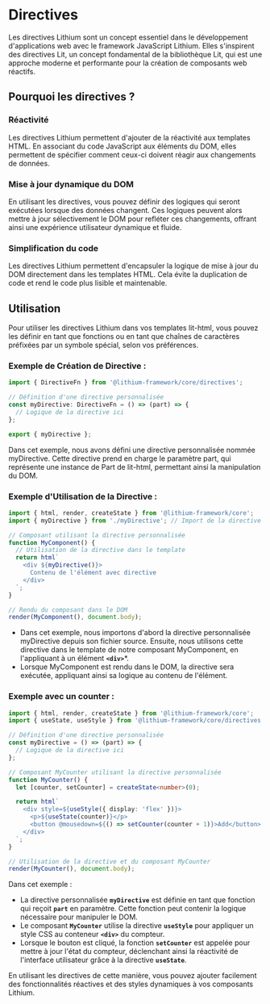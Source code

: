 # Directives

Les directives Lithium sont un concept essentiel dans le développement d'applications web avec le framework JavaScript Lithium. Elles s'inspirent des directives Lit, un concept fondamental de la bibliothèque Lit, qui est une approche moderne et performante pour la création de composants web réactifs.

## **Pourquoi les directives ?**

### **Réactivité**

Les directives Lithium permettent d'ajouter de la réactivité aux templates HTML. En associant du code JavaScript aux éléments du DOM, elles permettent de spécifier comment ceux-ci doivent réagir aux changements de données.

### **Mise à jour dynamique du DOM**

En utilisant les directives, vous pouvez définir des logiques qui seront exécutées lorsque des données changent. Ces logiques peuvent alors mettre à jour sélectivement le DOM pour refléter ces changements, offrant ainsi une expérience utilisateur dynamique et fluide.

### **Simplification du code**

Les directives Lithium permettent d'encapsuler la logique de mise à jour du DOM directement dans les templates HTML. Cela évite la duplication de code et rend le code plus lisible et maintenable.

## **Utilisation**

Pour utiliser les directives Lithium dans vos templates lit-html, vous pouvez les définir en tant que fonctions ou en tant que chaînes de caractères préfixées par un symbole spécial, selon vos préférences.

### Exemple de Création de Directive :

```typescript
import { DirectiveFn } from '@lithium-framework/core/directives';

// Définition d'une directive personnalisée
const myDirective: DirectiveFn = () => (part) => {
  // Logique de la directive ici
};

export { myDirective };
```

Dans cet exemple, nous avons défini une directive personnalisée nommée myDirective. Cette directive prend en charge le paramètre part, qui représente une instance de Part de lit-html, permettant ainsi la manipulation du DOM.

### Exemple d'Utilisation de la Directive :
```typescript
import { html, render, createState } from '@lithium-framework/core';
import { myDirective } from './myDirective'; // Import de la directive personnalisée

// Composant utilisant la directive personnalisée
function MyComponent() {
  // Utilisation de la directive dans le template
  return html`
    <div ${myDirective()}>
      Contenu de l'élément avec directive
    </div>
  `;
}

// Rendu du composant dans le DOM
render(MyComponent(), document.body);
```

- Dans cet exemple, nous importons d'abord la directive personnalisée myDirective depuis son fichier source. Ensuite, nous utilisons cette directive dans le template de notre composant MyComponent, en l'appliquant à un élément **`<div>`***. 
- Lorsque MyComponent est rendu dans le DOM, la directive sera exécutée, appliquant ainsi sa logique au contenu de l'élément.

### Exemple avec un counter :

```typescript
import { html, render, createState } from '@lithium-framework/core';
import { useState, useStyle } from '@lithium-framework/core/directives';

// Définition d'une directive personnalisée
const myDirective = () => (part) => {
  // Logique de la directive ici
};

// Composant MyCounter utilisant la directive personnalisée
function MyCounter() {
  let [counter, setCounter] = createState<number>(0);

  return html`
    <div style=${useStyle({ display: 'flex' })}>
      <p>${useState(counter)}</p>
      <button @mousedown=${() => setCounter(counter + 1)}>Add</button>
    </div>
  `;
}

// Utilisation de la directive et du composant MyCounter
render(MyCounter(), document.body);
```

Dans cet exemple :

- La directive personnalisée **`myDirective`** est définie en tant que fonction qui reçoit **`part`** en paramètre. Cette fonction peut contenir la logique nécessaire pour manipuler le DOM.
- Le composant **`MyCounter`** utilise la directive **`useStyle`** pour appliquer un style CSS au conteneur **`<div>`** du compteur.
- Lorsque le bouton est cliqué, la fonction **`setCounter`** est appelée pour mettre à jour l'état du compteur, déclenchant ainsi la réactivité de l'interface utilisateur grâce à la directive **`useState`**.

En utilisant les directives de cette manière, vous pouvez ajouter facilement des fonctionnalités réactives et des styles dynamiques à vos composants Lithium.